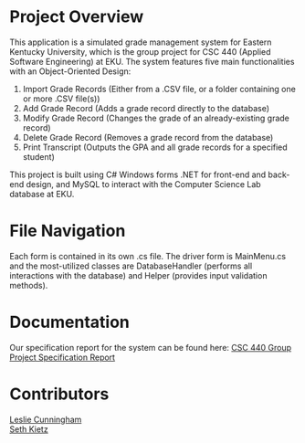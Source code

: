# Project Overview
This application is a simulated grade management system for Eastern Kentucky University, which is the group project for CSC 440 (Applied Software Engineering) at EKU. The system features five main functionalities with an Object-Oriented Design:
1. Import Grade Records (Either from a .CSV file, or a folder containing one or more .CSV file(s))
2. Add Grade Record (Adds a grade record directly to the database)
3. Modify Grade Record (Changes the grade of an already-existing grade record)
4. Delete Grade Record (Removes a grade record from the database)
5. Print Transcript (Outputs the GPA and all grade records for a specified student)

This project is built using C# Windows forms .NET for front-end and back-end design, and MySQL to interact with the Computer Science Lab database at EKU.

# File Navigation
Each form is contained in its own .cs file. The driver form is MainMenu.cs and the most-utilized classes are DatabaseHandler (performs all interactions with the database) and Helper (provides input validation methods).

# Documentation
Our specification report for the system can be found here: [CSC 440 Group Project Specification Report](CSC%20440%20Group%20Project%20Specification%20Report.pdf)

# Contributors
[Leslie Cunningham](https://github.com/Pixxilated)  
[Seth Kietz](https://github.com/sethkietz01)
